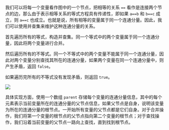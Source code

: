 我们可以将每一个变量看作图中的一个节点，把相等的关系 `==` 看作是连接两个节点的边，那么由于表示相等关系的等式方程具有传递性，即如果 `a==b` 和 `b==c` 成立，则 `a==c` 也成立。也就是说，所有相等的变量属于同一个连通分量。因此，我们可以使用并查集来维护这种连通分量的关系。

首先遍历所有的等式，构造并查集。同一个等式中的两个变量属于同一个连通分量，因此将两个变量进行合并。

然后遍历所有的不等式。同一个不等式中的两个变量不能属于同一个连通分量，因此对两个变量分别查找其所在的连通分量，如果两个变量在同一个连通分量中，则产生矛盾，返回 `false`。

如果遍历完所有的不等式没有发现矛盾，则返回 `true`。

![](https://xinqianpingtaib2btest.oss-cn-shenzhen.aliyuncs.com/xinqianpingtaib2btest/blogimg/2020/990_fig1.gif)

具体实现方面，使用一个数组 `parent` 存储每个变量的连通分量信息，其中的每个元素表示当前变量所在的连通分量的父节点信息，如果父节点是自身，说明该变量为所在的连通分量的根节点。一开始所有变量的父节点都是它们自身。对于合并操作，我们将第一个变量的根节点的父节点指向第二个变量的根节点；对于查找操作，我们沿着当前变量的父节点一路向上查找，直到找到根节点。
